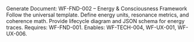 Generate Document: WF-FND-002 – Energy & Consciousness Framework
Follow the universal template. Define energy units, resonance metrics, and coherence math. Provide lifecycle diagram and JSON schema for energy traces.
Requires: WF-FND-001. Enables: WF-TECH-004, WF-UX-001, WF-UX-006.

